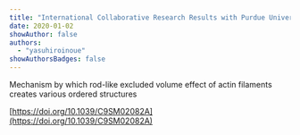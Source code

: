 ```yaml
---
title: "International Collaborative Research Results with Purdue University's Kim Lab Published in SOFT MATTER"
date: 2020-01-02
showAuthor: false
authors:
  - "yasuhiroinoue"
showAuthorsBadges: false
---
```


Mechanism by which rod-like excluded volume effect of actin filaments creates various ordered structures

[https://doi.org/10.1039/C9SM02082A](https://doi.org/10.1039/C9SM02082A)
